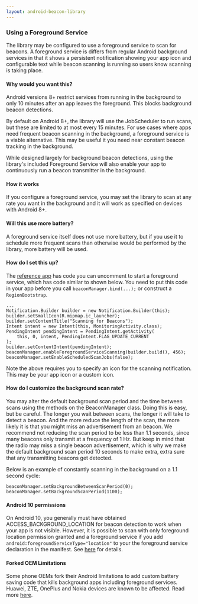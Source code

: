 ```yaml
---
layout: android-beacon-library
---
```


### Using a Foreground Service

The library may be configured to use a foreground service to scan for beacons.  A foreground
service is differs from regular Android background services in that it shows a persistent
notification showing your app icon and configurable text while beacon scanning is running so
users know scanning is taking place.

#### Why would you want this?

Android versions 8+ restrict services from running in the background to only 10 minutes after
an app leaves the foreground.  This blocks background beacon detections.

By default on Android 8+, the library will use the JobScheduler to run scans, but these are
limited to at most every 15 minutes.  For use cases where apps need frequent beacon scanning in the
background, a foreground service is a viable alternative.  This may be useful it you need
near constant beacon tracking in the background.

While designed largely for background beacon detections, using the library's included Foreground Service
will also enable your app to continuously run a beacon transmitter in the background.

#### How it works

If you configure a foreground service, you may set the library to scan at any rate you want in
the background and it will work as specified on devices with Android 8+.

#### Will this use more battery?

A foreground service itself does not use more battery, but if you use it to schedule more frequent
scans than otherwise would be performed by the library, more battery will be used.

#### How do I set this up?

The [reference app](https://github.com/AltBeacon/android-beacon-library-reference) has code you can uncomment to start a foreground service, which has code similar
to shown below.  You need to put this code in your app before you call `beaconManager.bind(...);` or construct a `RegionBootstrap`.

```
...
Notification.Builder builder = new Notification.Builder(this);
builder.setSmallIcon(R.mipmap.ic_launcher);
builder.setContentTitle("Scanning for Beacons");
Intent intent = new Intent(this, MonitoringActivity.class);
PendingIntent pendingIntent = PendingIntent.getActivity(
    this, 0, intent, PendingIntent.FLAG_UPDATE_CURRENT
);
builder.setContentIntent(pendingIntent);
beaconManager.enableForegroundServiceScanning(builder.build(), 456);
beaconManager.setEnableScheduledScanJobs(false);

```

Note the above requires you to specify an icon for the scanning notification.  This may be your app icon or a custom icon.

#### How do I customize the background scan rate?

You may alter the default background scan period and the time between scans using the methods on the BeaconManager class.  Doing this is easy, but be careful.  The longer you wait
between scans, the longer it will take to detect a beacon.  And the more reduce the length of the scan, the more likely it is that you might miss an advertisement from an beacon.  We recommend not reducing the scan period to be less than 1.1 seconds, since many beacons only transmit at a frequency of 1 Hz.  But keep in mind that the radio may miss a single beacon advertisement, which is why we make the default background scan period 10 seconds to make extra, extra sure that any transmitting beacons get detected.

Below is an example of constantly scanning in the background on a 1.1 second cycle:

```
beaconManager.setBackgroundBetweenScanPeriod(0);
beaconManager.setBackgroundScanPeriod(1100);
```

#### Android 10 permissions

On Android 10, you generally must have obtained ACCESS_BACKGROUND_LOCATION for beacon detection to work when your app is not visible.  However, it is possible to scan with only foreground location permission
granted and a foreground service if you add `android:foregroundServiceType="location"` to your the foreground service declaration in the manifest.  See [here](https://developer.android.com/training/location/receive-location-updates) for details.

#### Forked OEM Limitations

Some phone OEMs fork their Android limitations to add custom battery saving code that kills background apps including foreground services.  Huawei, ZTE, OnePlus and Nokia devices are known to be affected.  Read more [here](http://www.davidgyoungtech.com/2019/04/30/the-rise-of-the-nasty-forks).
